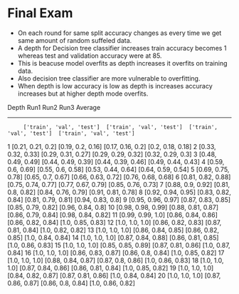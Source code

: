 # Final Exam

- On each round for same split accuracy changes as every time we get same amount of random suffeled data.
- A depth for Decision tree classifier increases train accuracy becomes 1 whereas test and validation accuracy were at 85.
- This is beacuse model overfits as depth increases it overfits on training data.
- Also decision tree classifier are more vulnerable to overfitting.
- When depth is low accuracy is low as depth is increases accuracy increases but at higher depth mode overfits.

Depth    Run1                      Run2                      Run3                      Average
-------  ------------------------  ------------------------  ------------------------  ------------------------
         ['train', 'val', 'test']  ['train', 'val', 'test']  ['train', 'val', 'test']  ['train', 'val', 'test']
1        [0.21, 0.21, 0.2]         [0.19, 0.2, 0.16]         [0.17, 0.16, 0.2]         [0.2, 0.18, 0.18]
2        [0.33, 0.32, 0.33]        [0.29, 0.31, 0.27]        [0.29, 0.29, 0.32]        [0.32, 0.29, 0.3]
3        [0.48, 0.49, 0.49]        [0.44, 0.49, 0.39]        [0.44, 0.39, 0.46]        [0.49, 0.44, 0.43]
4        [0.59, 0.6, 0.69]         [0.55, 0.6, 0.58]         [0.53, 0.44, 0.64]        [0.64, 0.59, 0.54]
5        [0.69, 0.75, 0.78]        [0.65, 0.7, 0.67]         [0.66, 0.63, 0.72]        [0.76, 0.68, 0.68]
6        [0.81, 0.82, 0.88]        [0.75, 0.74, 0.77]        [0.77, 0.67, 0.79]        [0.85, 0.76, 0.73]
7        [0.88, 0.9, 0.92]         [0.81, 0.8, 0.82]         [0.84, 0.76, 0.79]        [0.91, 0.81, 0.78]
8        [0.92, 0.94, 0.95]        [0.83, 0.82, 0.84]        [0.81, 0.79, 0.81]        [0.94, 0.83, 0.8]
9        [0.95, 0.96, 0.97]        [0.87, 0.83, 0.85]        [0.85, 0.79, 0.82]        [0.96, 0.84, 0.8]
10       [0.98, 0.98, 0.99]        [0.88, 0.81, 0.87]        [0.86, 0.79, 0.84]        [0.98, 0.84, 0.82]
11       [0.99, 0.99, 1.0]         [0.86, 0.84, 0.86]        [0.86, 0.82, 0.84]        [1.0, 0.85, 0.83]
12       [1.0, 1.0, 1.0]           [0.86, 0.82, 0.83]        [0.87, 0.81, 0.84]        [1.0, 0.82, 0.82]
13       [1.0, 1.0, 1.0]           [0.86, 0.84, 0.85]        [0.86, 0.82, 0.85]        [1.0, 0.84, 0.84]
14       [1.0, 1.0, 1.0]           [0.87, 0.84, 0.88]        [0.86, 0.81, 0.85]        [1.0, 0.86, 0.83]
15       [1.0, 1.0, 1.0]           [0.85, 0.85, 0.89]        [0.87, 0.81, 0.86]        [1.0, 0.87, 0.84]
16       [1.0, 1.0, 1.0]           [0.86, 0.83, 0.87]        [0.86, 0.8, 0.84]         [1.0, 0.85, 0.82]
17       [1.0, 1.0, 1.0]           [0.88, 0.84, 0.87]        [0.87, 0.8, 0.86]         [1.0, 0.86, 0.83]
18       [1.0, 1.0, 1.0]           [0.87, 0.84, 0.86]        [0.86, 0.81, 0.84]        [1.0, 0.85, 0.82]
19       [1.0, 1.0, 1.0]           [0.84, 0.82, 0.87]        [0.87, 0.81, 0.86]        [1.0, 0.84, 0.84]
20       [1.0, 1.0, 1.0]           [0.87, 0.86, 0.87]        [0.86, 0.8, 0.84]         [1.0, 0.86, 0.82]
